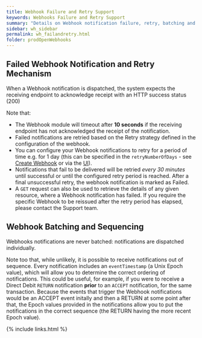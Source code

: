 ```yaml
---
title: Webhook Failure and Retry Support
keywords: Webhooks Failure and Retry Support
summary: "Details on Webhook notification failure, retry, batching and sequencing "
sidebar: wh_sidebar
permalink: wh_failandretry.html
folder: prodOpenWebhooks
---
```



## Failed Webhook Notification and Retry Mechanism
When a Webhook notification is dispatched, the system expects the receiving endpoint to acknowledge receipt with an HTTP success status (200)

Note that:
* The Webhook module will timeout after **10 seconds** if the receiving endpoint has not acknowledged the receipt of the notification.
* Failed notifications are retried based on the Retry strategy defined in the configuration of the webhook. 
* You can configure your Webhook notifications to retry for a period of time e.g. for 1 day (this can be specified in the `retryNumberOfDays` - see [Create Webhook](wh_restcreate.html) or via the [UI](wh_config_ui.html#setting-up-a-webhook)). 
* Notifications that fail to be delivered will be retried *every 30 minutes* until successful or until the configured retry period is reached. After a final unsuccessful retry, the webhook notification is marked as Failed.
* A `GET` request can also be used to retrieve the details of any given resource, where a Webhook notification has failed. If you require the specific Webhook to be reissued after the retry period has elapsed, please contact the Support team.

## Webhook Batching and Sequencing 

Webhooks notifications are never batched: notifications are dispatched individually. 

Note too that, while unlikely, it is possible to receive notifications out of sequence. Every notification includes an `eventTimestamp` (a Unix Epoch value), which will allow you to determine the correct ordering of notifications. This could be useful, for example, if you were to receive a Direct Debit `RETURN` notification **prior** to an `ACCEPT` notification, for the same transaction. Because the events that trigger the Webhook notifications would be an ACCEPT event initally and then a RETURN at some point after that, the Epoch values provided in the notifications allow you to put the notifications in the correct sequence (the RETURN having the more recent Epoch value). 


{% include links.html %}







